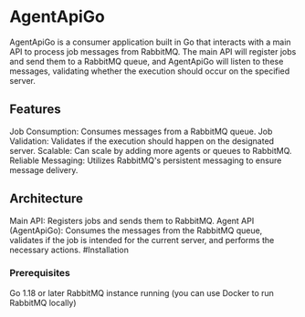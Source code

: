 # AgentApiGo
AgentApiGo is a consumer application built in Go that interacts with a main API to process job messages from RabbitMQ. The main API will register jobs and send them to a RabbitMQ queue, and AgentApiGo will listen to these messages, validating whether the execution should occur on the specified server.

## Features
Job Consumption: Consumes messages from a RabbitMQ queue.
Job Validation: Validates if the execution should happen on the designated server.
Scalable: Can scale by adding more agents or queues to RabbitMQ.
Reliable Messaging: Utilizes RabbitMQ's persistent messaging to ensure message delivery.
## Architecture
Main API: Registers jobs and sends them to RabbitMQ.
Agent API (AgentApiGo): Consumes the messages from the RabbitMQ queue, validates if the job is intended for the current server, and performs the necessary actions.
#Installation
### Prerequisites
Go 1.18 or later
RabbitMQ instance running (you can use Docker to run RabbitMQ locally)